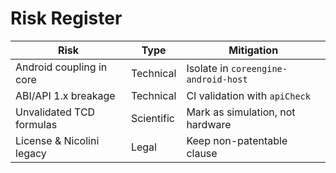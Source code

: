 # Risk Register

| Risk                           | Type       | Mitigation                           |
|--------------------------------|------------|--------------------------------------|
| Android coupling in core       | Technical  | Isolate in `coreengine-android-host` |
| ABI/API 1.x breakage           | Technical  | CI validation with `apiCheck`        |
| Unvalidated TCD formulas       | Scientific | Mark as simulation, not hardware     |
| License & Nicolini legacy      | Legal      | Keep non-patentable clause           |
